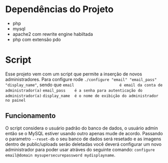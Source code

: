 # Dependências do Projeto
 - php 
 - mysql 
 - apache2 com rewrite engine habiltada
 - php com extensão pdo

# Script
  Esse projeto vem com um script que permite a inserção de novos administradores. 
Para configure rode `./configure "email" "email_pass" "display_name"`, sendo que
`email                    é email da conta de administrador(a)`
`email_pass    é a senha para autenticação do administrador(a)` 
`display_name  é o nome de exibição do administrador no painel`

## Funcionamento
  O script considera o usuário padrão do banco de dados, o usuário admin então se o 
MySQL estiver usando outro apenas mude de acordo.
  Passando o parametro `--reset-db` o seu banco de dados será resetado e as imagens
dentro de public/uploads serão deletadas você deverá configurar um novo 
administrador para poder usar atráves do seguinte comando: 
`configure email@domain mysupersecurepassword mydisplayname`.
